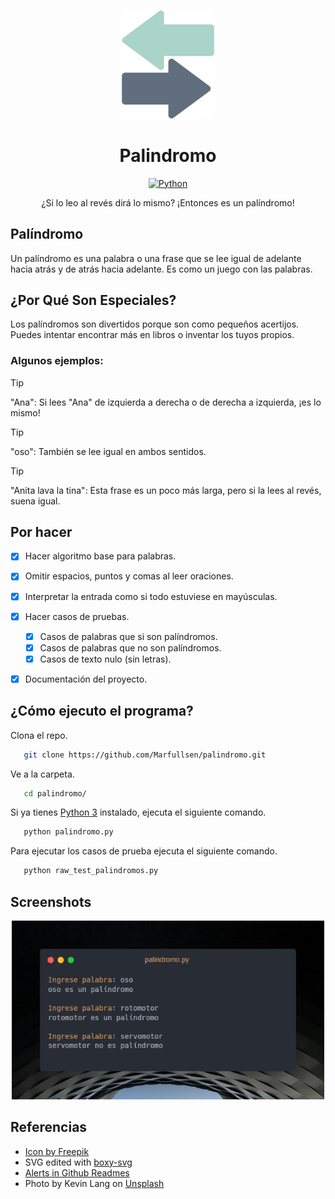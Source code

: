 <p align="center">
    <img src="./docs/img/word_icon.svg" alt="Word Icon" width="150">
</p>

<div align="center">

# Palindromo

[![Python](https://img.shields.io/badge/Python-3.10.4-blue.svg?style=flat-square&logo=python&text=Python&labelColor=grey&logoColor=yellow)](https://expo.dev/)


</div>

<p align="center">
  ¿Si lo leo al revés dirá lo mismo? ¡Entonces es un palíndromo!
</p>

## Palíndromo

Un palíndromo es una palabra o una frase que se lee igual de adelante hacia atrás y de atrás hacia adelante. Es como un juego con las palabras.

## ¿Por Qué Son Especiales?

Los palíndromos son divertidos porque son como pequeños acertijos. Puedes intentar encontrar más en libros o inventar los tuyos propios.

### Algunos ejemplos:

> [!TIP]
> "Ana": Si lees "Ana" de izquierda a derecha o de derecha a izquierda, ¡es lo mismo!

> [!TIP]
> "oso": También se lee igual en ambos sentidos.

> [!TIP]
> "Anita lava la tina": Esta frase es un poco más larga, pero si la lees al revés, suena igual.

## Por hacer

- [X] Hacer algoritmo base para palabras.
- [X] Omitir espacios, puntos y comas al leer oraciones.
- [X] Interpretar la entrada como si todo estuviese en mayúsculas.
- [X] Hacer casos de pruebas.
    - [X] Casos de palabras que si son palíndromos.
    - [X] Casos de palabras que no son palíndromos.
    - [X] Casos de texto nulo (sin letras).
- [X] Documentación del proyecto.


## ¿Cómo ejecuto el programa?

Clona el repo.

```bash
   git clone https://github.com/Marfullsen/palindromo.git
```
Ve a la carpeta.

```bash
   cd palindromo/
```

Si ya tienes [Python 3](https://www.python.org/) instalado, ejecuta el siguiente comando.

```bash
   python palindromo.py
```

 Para ejecutar los casos de prueba ejecuta el siguiente comando.

```bash
   python raw_test_palindromos.py
```


## Screenshots

<p align="center">
    <img src="./docs/img/palindrome_screenshot.png" alt="palindrome_screenshot" width="500">
</p>

## Referencias

- [Icon by Freepik](https://www.freepik.com/free-vector/illustration-switch-arrows_2606151.htm)
- SVG edited with [boxy-svg](https://boxy-svg.com/)
- [Alerts in Github Readmes](https://docs.github.com/en/get-started/writing-on-github/getting-started-with-writing-and-formatting-on-github/basic-writing-and-formatting-syntax#alerts)
- Photo by Kevin Lang on [Unsplash](https://unsplash.com/)